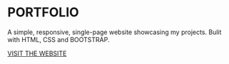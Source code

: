 # PORTFOLIO
A simple, responsive, single-page website showcasing my projects. Bulit with HTML, CSS and BOOTSTRAP.

[VISIT THE WEBSITE](https://mancabremsak.com)
